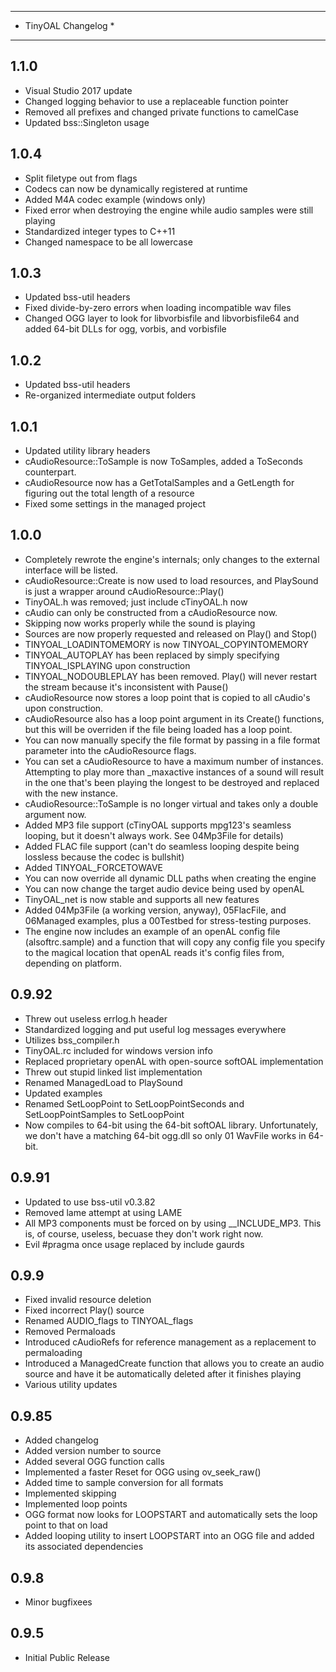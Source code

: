 *********************
* TinyOAL Changelog *
*********************

1.1.0
-----
- Visual Studio 2017 update
- Changed logging behavior to use a replaceable function pointer
- Removed all prefixes and changed private functions to camelCase
- Updated bss::Singleton usage

1.0.4
-----
- Split filetype out from flags
- Codecs can now be dynamically registered at runtime
- Added M4A codec example (windows only)
- Fixed error when destroying the engine while audio samples were still playing
- Standardized integer types to C++11
- Changed namespace to be all lowercase

1.0.3
-----
- Updated bss-util headers
- Fixed divide-by-zero errors when loading incompatible wav files
- Changed OGG layer to look for libvorbisfile and libvorbisfile64 and added 64-bit DLLs for ogg, vorbis, and vorbisfile

1.0.2
-----
- Updated bss-util headers
- Re-organized intermediate output folders

1.0.1
-----
- Updated utility library headers
- cAudioResource::ToSample is now ToSamples, added a ToSeconds counterpart.
- cAudioResource now has a GetTotalSamples and a GetLength for figuring out the total length of a resource
- Fixed some settings in the managed project

1.0.0
------
- Completely rewrote the engine's internals; only changes to the external interface will be listed.
- cAudioResource::Create is now used to load resources, and PlaySound is just a wrapper around cAudioResource::Play()
- TinyOAL.h was removed; just include cTinyOAL.h now
- cAudio can only be constructed from a cAudioResource now.
- Skipping now works properly while the sound is playing
- Sources are now properly requested and released on Play() and Stop()
- TINYOAL_LOADINTOMEMORY is now TINYOAL_COPYINTOMEMORY
- TINYOAL_AUTOPLAY has been replaced by simply specifying TINYOAL_ISPLAYING upon construction
- TINYOAL_NODOUBLEPLAY has been removed. Play() will never restart the stream because it's inconsistent with Pause()
- cAudioResource now stores a loop point that is copied to all cAudio's upon construction.
- cAudioResource also has a loop point argument in its Create() functions, but this will be overriden if the file being loaded has a loop point.
- You can now manually specify the file format by passing in a file format parameter into the cAudioResource flags.
- You can set a cAudioResource to have a maximum number of instances. Attempting to play more than _maxactive instances of a sound will result in the one that's been playing the longest to be destroyed and replaced with the new instance.
- cAudioResource::ToSample is no longer virtual and takes only a double argument now.
- Added MP3 file support (cTinyOAL supports mpg123's seamless looping, but it doesn't always work. See 04Mp3File for details)
- Added FLAC file support (can't do seamless looping despite being lossless because the codec is bullshit)
- Added TINYOAL_FORCETOWAVE
- You can now override all dynamic DLL paths when creating the engine
- You can now change the target audio device being used by openAL
- TinyOAL_net is now stable and supports all new features
- Added 04Mp3File (a working version, anyway), 05FlacFile, and 06Managed examples, plus a 00Testbed for stress-testing purposes.
- The engine now includes an example of an openAL config file (alsoftrc.sample) and a function that will copy any config file you specify to the magical location that openAL reads it's config files from, depending on platform.

0.9.92
------
- Threw out useless errlog.h header
- Standardized logging and put useful log messages everywhere
- Utilizes bss_compiler.h
- TinyOAL.rc included for windows version info
- Replaced proprietary openAL with open-source softOAL implementation
- Threw out stupid linked list implementation
- Renamed ManagedLoad to PlaySound
- Updated examples
- Renamed SetLoopPoint to SetLoopPointSeconds and SetLoopPointSamples to SetLoopPoint
- Now compiles to 64-bit using the 64-bit softOAL library. Unfortunately, we don't have a matching 64-bit ogg.dll so only 01 WavFile works in 64-bit.

0.9.91
------
- Updated to use bss-util v0.3.82
- Removed lame attempt at using LAME
- All MP3 components must be forced on by using __INCLUDE_MP3. This is, of course, useless, becuase they don't work right now.
- Evil #pragma once usage replaced by include gaurds

0.9.9
-----
- Fixed invalid resource deletion
- Fixed incorrect Play() source
- Renamed AUDIO_flags to TINYOAL_flags
- Removed Permaloads
- Introduced cAudioRefs for reference management as a replacement to permaloading
- Introduced a ManagedCreate function that allows you to create an audio source and have it be automatically deleted after it finishes playing
- Various utility updates

0.9.85
------
- Added changelog
- Added version number to source
- Added several OGG function calls
- Implemented a faster Reset for OGG using ov_seek_raw()
- Added time to sample conversion for all formats
- Implemented skipping
- Implemented loop points
- OGG format now looks for LOOPSTART and automatically sets the loop point to that on load
- Added looping utility to insert LOOPSTART into an OGG file and added its associated dependencies

0.9.8
-----
- Minor bugfixees

0.9.5
-----
- Initial Public Release